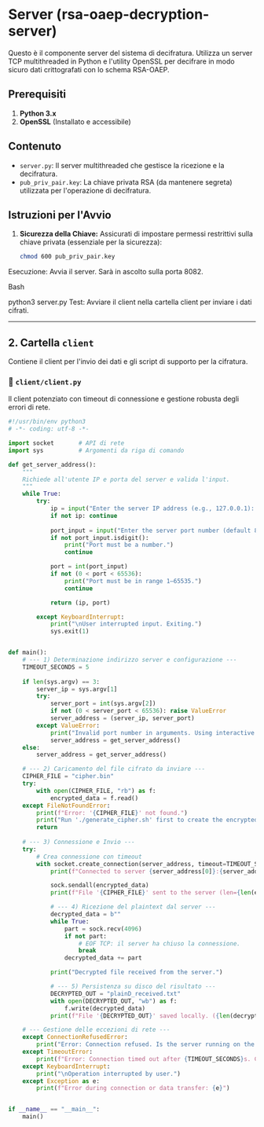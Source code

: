 # Server (rsa-oaep-decryption-server)

Questo è il componente server del sistema di decifratura. Utilizza un server TCP multithreaded in Python e l'utility OpenSSL per decifrare in modo sicuro dati crittografati con lo schema RSA-OAEP.

## Prerequisiti

1. **Python 3.x**
2. **OpenSSL** (Installato e accessibile)

## Contenuto

* `server.py`: Il server multithreaded che gestisce la ricezione e la decifratura.
* `pub_priv_pair.key`: La chiave privata RSA (da mantenere segreta) utilizzata per l'operazione di decifratura.

## Istruzioni per l'Avvio

1. **Sicurezza della Chiave:**
   Assicurati di impostare permessi restrittivi sulla chiave privata (essenziale per la sicurezza):
   ```bash
   chmod 600 pub_priv_pair.key
Esecuzione: Avvia il server. Sarà in ascolto sulla porta 8082.

Bash

python3 server.py
Test: Avviare il client nella cartella client per inviare i dati cifrati.


---

## 2. Cartella `client`

Contiene il client per l'invio dei dati e gli script di supporto per la cifratura.

### 📄 `client/client.py`

Il client potenziato con timeout di connessione e gestione robusta degli errori di rete.

```python
#!/usr/bin/env python3
# -*- coding: utf-8 -*-

import socket       # API di rete
import sys          # Argomenti da riga di comando

def get_server_address():
    """
    Richiede all'utente IP e porta del server e valida l'input.
    """
    while True:
        try:
            ip = input("Enter the server IP address (e.g., 127.0.0.1): ").strip()
            if not ip: continue
            
            port_input = input("Enter the server port number (default 8082): ").strip()
            if not port_input.isdigit(): 
                print("Port must be a number.")
                continue

            port = int(port_input)
            if not (0 < port < 65536):
                print("Port must be in range 1–65535.")
                continue

            return (ip, port)

        except KeyboardInterrupt:
            print("\nUser interrupted input. Exiting.")
            sys.exit(1)


def main():
    # --- 1) Determinazione indirizzo server e configurazione ---
    TIMEOUT_SECONDS = 5
    
    if len(sys.argv) == 3:
        server_ip = sys.argv[1]
        try:
            server_port = int(sys.argv[2])
            if not (0 < server_port < 65536): raise ValueError
            server_address = (server_ip, server_port)
        except ValueError:
            print("Invalid port number in arguments. Using interactive mode.")
            server_address = get_server_address()
    else:
        server_address = get_server_address()

    # --- 2) Caricamento del file cifrato da inviare ---
    CIPHER_FILE = "cipher.bin"
    try:
        with open(CIPHER_FILE, "rb") as f:
            encrypted_data = f.read()
    except FileNotFoundError:
        print(f"Error: '{CIPHER_FILE}' not found.")
        print("Run './generate_cipher.sh' first to create the encrypted file.")
        return
    
    # --- 3) Connessione e Invio ---
    try:
        # Crea connessione con timeout
        with socket.create_connection(server_address, timeout=TIMEOUT_SECONDS) as sock:
            print(f"Connected to server {server_address[0]}:{server_address[1]}")

            sock.sendall(encrypted_data)
            print(f"File '{CIPHER_FILE}' sent to the server (len={len(encrypted_data)} bytes).")

            # --- 4) Ricezione del plaintext dal server ---
            decrypted_data = b""
            while True:
                part = sock.recv(4096)
                if not part:
                    # EOF TCP: il server ha chiuso la connessione.
                    break
                decrypted_data += part

            print("Decrypted file received from the server.")

            # --- 5) Persistenza su disco del risultato ---
            DECRYPTED_OUT = "plainD_received.txt" 
            with open(DECRYPTED_OUT, "wb") as f:
                f.write(decrypted_data)
            print(f"File '{DECRYPTED_OUT}' saved locally. ({len(decrypted_data)} bytes)")

    # --- Gestione delle eccezioni di rete ---
    except ConnectionRefusedError:
        print("Error: Connection refused. Is the server running on the specified port?")
    except TimeoutError:
        print(f"Error: Connection timed out after {TIMEOUT_SECONDS}s. Check server availability.")
    except KeyboardInterrupt:
        print("\nOperation interrupted by user.")
    except Exception as e:
        print(f"Error during connection or data transfer: {e}")


if __name__ == "__main__":
    main()
